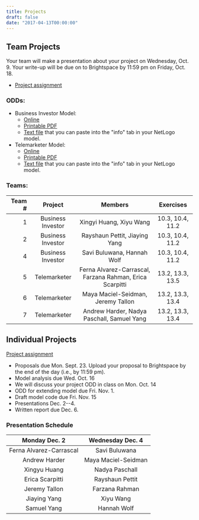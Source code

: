 ```yaml
---
title: Projects
draft: false
date: "2017-04-13T00:00:00"
---
```


## Team Projects

Your team will make a presentation about your project on Wednesday, Oct. 9. 
Your write-up will be due on to Brightspace by 11:59 pm on Friday, Oct. 18.

* [Project assignment](/assignment/TeamProjectAssignment.pdf)

### ODDs:

* Business Investor Model:
  * [Online](/projects/business_investor_odd)
  * [Printable PDF](/files/odd/business_investor_odd.pdf)
  * [Text file](/files/odd/business_investor_odd.md) that you can paste into 
    the "info" tab in your NetLogo model.
* Telemarketer Model:
  * [Online](/projects/telemarketer_odd)
  * [Printable PDF](/files/odd/telemarketer_odd.pdf)
  * [Text file](/files/odd/telemarketer_odd.md) that you can paste into the 
    "info" tab in your NetLogo model.

### Teams:

| Team # |       Project      |                     Members                 |      Exercises     |
|-------:|:------------------:|:-------------------------------------------:|:------------------:|
|   1    |  Business Investor | Xingyi Huang, Xiyu Wang                     |   10.3, 10.4, 11.2 |
|   2    |  Business Investor | Rayshaun Pettit, Jiaying Yang               |   10.3, 10.4, 11.2 |
|   4    |  Business Investor | Savi Buluwana, Hannah Wolf                  |   10.3, 10.4, 11.2 |
|   5    |  Telemarketer      | Ferna Alvarez-Carrascal, Farzana Rahman, Erica Scarpitti | 13.2, 13.3, 13.5 |
|   6    |  Telemarketer      | Maya Maciel-Seidman, Jeremy Tallon          |   13.2, 13.3, 13.4 |
|   7    |  Telemarketer      | Andrew Harder, Nadya Paschall, Samuel Yang  |   13.2, 13.3, 13.4 |

## Individual Projects

[Project assignment](/assignment/ResearchProjectAssignment.pdf)

* Proposals due Mon. Sept. 23. Upload your proposal to Brightspace by the end of 
  the day (i.e., by 11:59 pm).
* Model analysis due Wed. Oct. 16
* We will discuss your project ODD in class on Mon. Oct. 14
* ODD for extending model due Fri. Nov. 1.
* Draft model code due Fri. Nov. 15
* Presentations Dec. 2--4.
* Written report due Dec. 6.

### Presentation Schedule

| Monday Dec. 2       | Wednesday Dec. 4    |
|:-------------------:|:-------------------:|
| Ferna Alvarez-Carrascal | Savi Buluwana       |
| Andrew Harder           | Maya Maciel-Seidman |
| Xingyu Huang            | Nadya Paschall      |
| Erica Scarpitti         | Rayshaun Pettit     |
| Jeremy Tallon           | Farzana Rahman      |
| Jiaying Yang            | Xiyu Wang           |
| Samuel Yang            | Hannah Wolf         |
